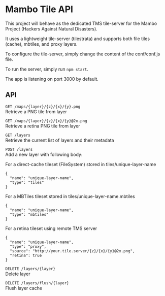# Mambo Tile API

This project will behave as the dedicated TMS tile-server for the Mambo Project (Hackers Against Natural Disasters).

It uses a lightweight tile-server (tilestrata) and supports both file tiles (cache), mbtiles, and proxy layers.

To configure the tile-server, simply change the content of the conf/conf.js file.

To run the server, simply run ```npm start```.

The app is listening on port 3000 by default.


## API

```GET /maps/{layer}/{z}/{x}/{y}.png```  
Retrieve a PNG tile from layer

```GET /maps/{layer}/{z}/{x}/{y}@2x.png```  
Retrieve a retina PNG tile from layer

```GET /layers```  
Retrieve the current list of layers and their metadata

```POST /layers```  
Add a new layer with following body:  

For a direct-cache tileset (FileSystem) stored in tiles/unique-layer-name  
```
{
  "name": "unique-layer-name",
  "type": "tiles"
}
```

For a MBTiles tileset stored in tiles/unique-layer-name.mbtiles  
```
{
  "name": "unique-layer-name",
  "type": "mbtiles"
}
```

For a retina tileset using remote TMS server  
```
{
  "name": "unique-layer-name",
  "type": "proxy",
  "source": "http://your.tile.server/{z}/{x}/{y}@2x.png",
  "retina": true
}
```


```DELETE /layers/{layer}```  
Delete layer

```DELETE /layers/flush/{layer}```  
Flush layer cache
